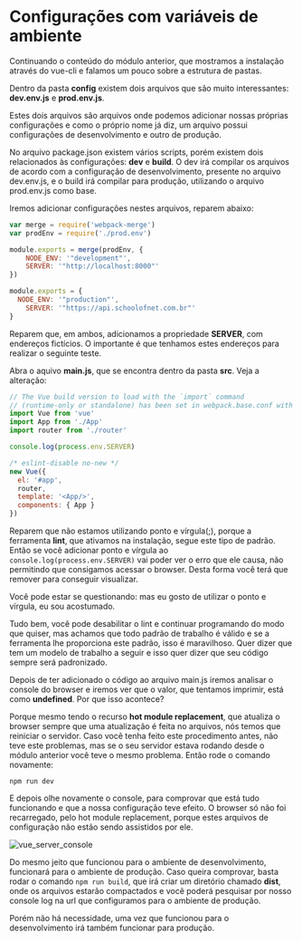 # Configurações com variáveis de ambiente

Continuando o conteúdo do módulo anterior, que mostramos a instalação através do vue-cli e falamos um pouco sobre a estrutura de pastas.

Dentro da pasta **config** existem dois arquivos que são muito interessantes: **dev.env.js** e **prod.env.js**.

Estes dois arquivos são arquivos onde podemos adicionar nossas próprias configurações e como o próprio nome já diz, um arquivo possui configurações de desenvolvimento e outro de produção.

No arquivo package.json existem vários scripts, porém existem dois relacionados às configurações: **dev** e **build**. O dev irá compilar os arquivos de acordo com a configuração de desenvolvimento, presente no arquivo dev.env.js, e o build irá compilar para produção, utilizando o arquivo prod.env.js como base.

Iremos adicionar configurações nestes arquivos, reparem abaixo:

```js
var merge = require('webpack-merge')
var prodEnv = require('./prod.env')

module.exports = merge(prodEnv, {
    NODE_ENV: '"development"',
    SERVER: '"http://localhost:8000"'
})
```

```js
module.exports = {
  NODE_ENV: '"production"',
    SERVER: '"https://api.schoolofnet.com.br"'
}
```

Reparem que, em ambos, adicionamos a propriedade **SERVER**, com endereços fictícios. O importante é que tenhamos estes endereços para realizar o seguinte teste.

Abra o aquivo **main.js**, que se encontra dentro da pasta **src**. Veja a alteração:

```js
// The Vue build version to load with the `import` command
// (runtime-only or standalone) has been set in webpack.base.conf with an alias.
import Vue from 'vue'
import App from './App'
import router from './router'

console.log(process.env.SERVER)

/* eslint-disable no-new */
new Vue({
  el: '#app',
  router,
  template: '<App/>',
  components: { App }
})
```

Reparem que não estamos utilizando ponto e vírgula(;), porque a ferramenta **lint**, que ativamos na instalação, segue este tipo de padrão. Então se você adicionar ponto e vírgula ao `console.log(process.env.SERVER)` vai poder ver o erro que ele causa, não permitindo que consigamos acessar o browser. Desta forma você terá que remover para conseguir visualizar.

Você pode estar se questionando: mas eu gosto de utilizar o ponto e vírgula, eu sou acostumado.

Tudo bem, você pode desabilitar o lint e continuar programando do modo que quiser, mas achamos que todo padrão de trabalho é válido e se a ferramenta lhe proporciona este padrão, isso é maravilhoso. Quer dizer que tem um modelo de trabalho a seguir e isso quer dizer que seu código sempre será padronizado.

Depois de ter adicionado o código ao arquivo main.js iremos analisar o console do browser e iremos ver que o valor, que tentamos imprimir, está como **undefined**. Por que isso acontece?

Porque mesmo tendo o recurso **hot module replacement**, que atualiza o browser sempre que uma atualização é feita no arquivos, nós temos que reiniciar o servidor. Caso você tenha feito este procedimento antes, não teve este problemas, mas se o seu servidor estava rodando desde o módulo anterior você teve o mesmo problema. Então rode o comando novamente:

`npm run dev`

E depois olhe novamente o console, para comprovar que está tudo funcionando e que a nossa configuração teve efeito. O browser só não foi recarregado, pelo hot module replacement, porque estes arquivos de configuração não estão sendo assistidos por ele.

![vue_server_console](./images/vue_server_console.png "vue_server_console")

Do mesmo jeito que funcionou para o ambiente de desenvolvimento, funcionará para o ambiente de produção. Caso queira comprovar, basta rodar o comando `npm run build`, que irá criar um diretório chamado **dist**, onde os arquivos estarão compactados e você poderá pesquisar por nosso console log na url que configuramos para o ambiente de produção.

Porém não há necessidade, uma vez que funcionou para o desenvolvimento irá também funcionar para produção.